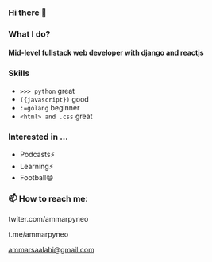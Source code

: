 ### Hi there 👋

### What I do?

#### Mid-level fullstack web developer with django and reactjs 

### Skills
- `>>> python`  great
- `({javascript})` good
- `:=golang`    beginner
- `<html> and .css` great

### Interested in ...
- Podcasts⚡
- Learning⚡
- Football😄

### 📫 How to reach me:
twiter.com/ammarpyneo

t.me/ammarpyneo

ammarsaalahi@gmail.com

<!--
**ammarsalahi/ammarsalahi** is a ✨ _special_ ✨ repository because its `README.md` (this file) appears on your GitHub profile.

Here are some ideas to get you started:

- 🔭 I’m currently working on ...
- 🌱 I’m currently learning ...
- 👯 I’m looking to collaborate on ...
- 🤔 I’m looking for help with ...
- 💬 Ask me about ...
- 📫 How to reach me: ...
- 😄 Pronouns: ...
- ⚡ Fun fact: ...
-->
